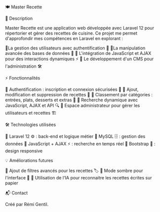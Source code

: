 🍽️ Master Recette

📖 Description

Master Recette est une application web développée avec Laravel 12 pour répertorier et gérer des recettes de cuisine. Ce projet me permet d'approfondir mes compétences en Laravel en explorant :

🔹La gestion des utilisateurs avec authentification 🔑
🔹La manipulation avancée des bases de données 📂
🔹 L'intégration de JavaScript et AJAX pour des interactions dynamiques ⚡
🔹 Le développement d'un CMS pour l'administration 🛠️

⚡ Fonctionnalités

🔹 Authentification : inscription et connexion sécurisées 👤
🔹 Ajout, modification et suppression de recettes 📝
🔹 Classement par catégories : entrées, plats, desserts et extras 🍲
🔹 Recherche dynamique avec JavaScript, AJAX et API 🔍
🔹 Espace administrateur pour gérer les utilisateurs et recettes 🏗️

🛠️ Technologies utilisées

🔹 Laravel 12 ⚙️ : back-end et logique métier
🔹 MySQL 🗄️ : gestion des données
🔹 JavaScript + AJAX ⚡ : recherche en temps réel
🔹 Bootstrap 🎨 : design responsive

💡 Améliorations futures

🔹 Ajout de filtres avancés pour les recettes 🏷️
🔹 Mode sombre pour l'interface 🌙
🔹 Utilisation de l'IA pour reconnaitre les recettes écrites sur papier

📬 Contact

Créé par Rémi Gentil.

